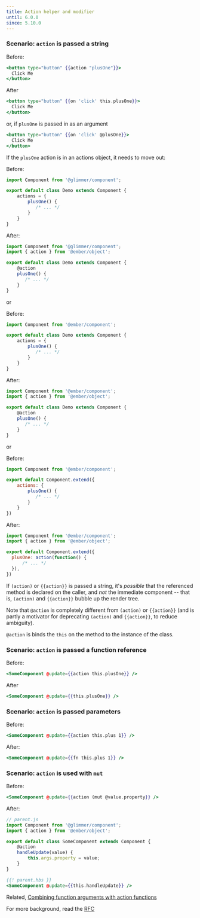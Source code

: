 ```yaml
---
title: Action helper and modifier 
until: 6.0.0
since: 5.10.0
---
```


### Scenario: `action` is passed a string

Before:
```handlebars
<button type="button" {{action "plusOne"}}>
  Click Me
</button>
```

After

```handlebars
<button type="button" {{on 'click' this.plusOne}}>
  Click Me
</button>
```
or, if `plusOne` is passed in as an argument 
```handlebars
<button type="button" {{on 'click' @plusOne}}>
  Click Me
</button>
```

If the `plusOne` action is in an actions object, it needs to move out:

Before:
```javascript
import Component from '@glimmer/component';

export default class Demo extends Component {
    actions = {
        plusOne() {
           /* ... */ 
        }
    }
}
```
After:
```javascript
import Component from '@glimmer/component';
import { action } from '@ember/object';

export default class Demo extends Component {
    @action
    plusOne() {
       /* ... */ 
    }
}
```

or

Before:
```javascript
import Component from '@ember/component';

export default class Demo extends Component {
    actions = {
        plusOne() {
           /* ... */ 
        }
    }
}
```

After:
```javascript
import Component from '@ember/component';
import { action } from '@ember/object';

export default class Demo extends Component {
    @action
    plusOne() {
       /* ... */ 
    }
}
```
or

Before:
```javascript
import Component from '@ember/component';

export default Component.extend({
    actions: {
        plusOne() {
           /* ... */ 
        }
    }
})
```

After:
```javascript
import Component from '@ember/component';
import { action } from '@ember/object';

export default Component.extend({
  plusOne: action(function() {
      /* ... */ 
  }),
})
```

If `(action)` or `{{action}}` is passed a string, it's _possible_ that the referenced method is declared on the caller, and _not_ the immediate component -- that is, `(action)` and `{{action}}` bubble up the render tree.

Note that `@action` is completely different from `(action)` or `{{action}}` (and is partly a motivator for deprecating `(action)` and `{{action}}`, to reduce ambiguity).

`@action` is binds the `this` on the method to the instance of the class. 


### Scenario: `action` is passed a function reference

Before:
```handlebars
<SomeComponent @update={{action this.plusOne}} />
```

After

```handlebars
<SomeComponent @update={{this.plusOne}} />
```

### Scenario: `action` is passed parameters

Before:
```handlebars
<SomeComponent @update={{action this.plus 1}} />
```

After:
```handlebars
<SomeComponent @update={{fn this.plus 1}} />
```

### Scenario: `action` is used with `mut` 

Before:
```handlebars
<SomeComponent @update={{action (mut @value.property}} />
```
After:
```javascript
// parent.js
import Component from '@glimmer/component';
import { action } from '@ember/object';

export default class SomeComponent extends Component {
    @action
    handleUpdate(value) {
        this.args.property = value; 
    }
}
```
```handlebars
{{! parent.hbs }}
<SomeComponent @update={{this.handleUpdate}} />
```

Related, [Combining function arguments with action functions](https://guides.emberjs.com/release/components/component-state-and-actions/#toc_combining-arguments-and-actions)


For more background, read the [RFC](https://github.com/emberjs/rfcs/pull/1006)

